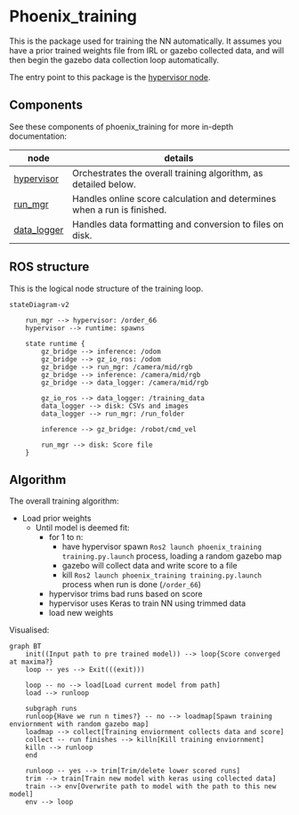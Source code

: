 # Phoenix_training

This is the package used for training the NN automatically. It assumes you have a prior trained weights file from IRL or
gazebo collected data,
and will then begin the gazebo data collection loop automatically.

The entry point to this package is the [hypervisor node](hypervisor.md).

## Components

See these components of phoenix_training for more in-depth documentation:

| node                          | details                                                                 |
|-------------------------------|-------------------------------------------------------------------------|
| [hypervisor](hypervisor.md)   | Orchestrates the overall training algorithm, as detailed below.         |
| [run_mgr](run_mgr.md)         | Handles online score calculation and determines when a run is finished. |
| [data_logger](data_logger.md) | Handles data formatting and conversion to files on disk.                |


## ROS structure

This is the logical node structure of the training loop.

```mermaid
stateDiagram-v2

    run_mgr --> hypervisor: /order_66
    hypervisor --> runtime: spawns

    state runtime {
        gz_bridge --> inference: /odom
        gz_bridge --> gz_io_ros: /odom
        gz_bridge --> run_mgr: /camera/mid/rgb
        gz_bridge --> inference: /camera/mid/rgb
        gz_bridge --> data_logger: /camera/mid/rgb

        gz_io_ros --> data_logger: /training_data
        data_logger --> disk: CSVs and images
        data_logger --> run_mgr: /run_folder

        inference --> gz_bridge: /robot/cmd_vel

        run_mgr --> disk: Score file
    }
```

## Algorithm

The overall training algorithm:

- Load prior weights
    - Until model is deemed fit:
        - for 1 to n:
            - have hypervisor spawn `Ros2 launch phoenix_training training.py.launch` process, loading a random gazebo map
            - gazebo will collect data and write score to a file
            - kill `Ros2 launch phoenix_training training.py.launch` process when run is done (`/order_66`)
        - hypervisor trims bad runs based on score
        - hypervisor uses Keras to train NN using trimmed data
        - load new weights

Visualised:

```mermaid
graph BT
    init((Input path to pre trained model)) --> loop{Score converged at maxima?}
    loop -- yes --> Exit(((exit)))

    loop -- no --> load[Load current model from path]
    load --> runloop

    subgraph runs
    runloop{Have we run n times?} -- no --> loadmap[Spawn training enviornment with random gazebo map]
    loadmap --> collect[Training enviornment collects data and score]
    collect -- run finishes --> killn[Kill training enviornment]
    killn --> runloop 
    end

    runloop -- yes --> trim[Trim/delete lower scored runs]
    trim --> train[Train new model with keras using collected data]
    train --> env[Overwrite path to model with the path to this new model]
    env --> loop
```
